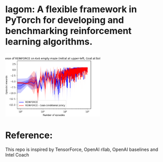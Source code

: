# lagom: A flexible framework in PyTorch for developing and benchmarking reinforcement learning algorithms. 
<img src='logs/tmp.png' width='300'>



# Reference: 
This repo is inspired by TensorForce, OpenAI rllab, OpenAI baselines and Intel Coach